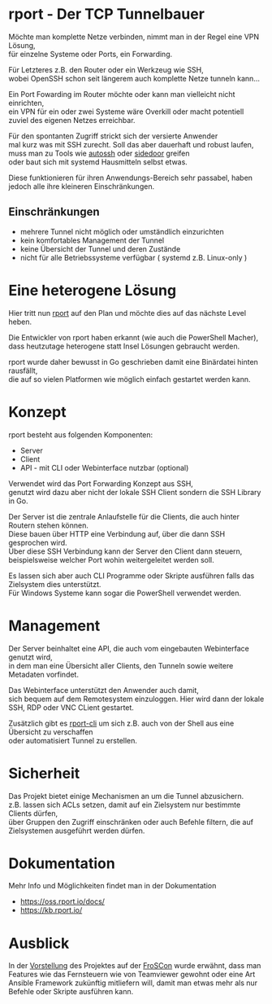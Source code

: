 # rport - Der TCP Tunnelbauer

Möchte man komplette Netze verbinden,
nimmt man in der Regel eine VPN Lösung,  
für einzelne Systeme oder Ports, ein Forwarding.

Für Letzteres z.B. den Router oder ein Werkzeug wie SSH,  
wobei OpenSSH schon seit längerem auch komplette Netze tunneln kann...

Ein Port Fowarding im Router möchte oder kann man vielleicht nicht einrichten,  
ein VPN für ein oder zwei Systeme wäre Overkill oder macht potentiell zuviel des eigenen Netzes erreichbar.

Für den spontanten Zugriff strickt sich der versierte Anwender  
mal kurz was mit SSH zurecht.
Soll das aber dauerhaft und robust laufen, muss man zu Tools wie [autossh](https://www.harding.motd.ca/autossh/) oder [sidedoor](https://github.com/daradib/sidedoor) greifen  
oder baut sich mit systemd Hausmitteln selbst etwas.

Diese funktionieren für ihren Anwendungs-Bereich sehr passabel, haben jedoch alle ihre kleineren Einschränkungen.

## Einschränkungen

- mehrere Tunnel nicht möglich oder umständlich einzurichten
- kein komfortables Management der Tunnel  
- keine Übersicht der Tunnel und deren Zustände  
- nicht für alle Betriebssysteme verfügbar ( systemd z.B. Linux-only )  

# Eine heterogene Lösung

Hier tritt nun [rport](https://oss.rport.io/) auf den Plan und möchte dies auf das nächste Level heben.  

Die Entwickler von rport haben erkannt (wie auch die PowerShell Macher),  
dass heutzutage heterogene statt Insel Lösungen gebraucht werden.

rport wurde daher bewusst in Go geschrieben damit eine Binärdatei hinten rausfällt,  
die auf so vielen Platformen wie möglich einfach gestartet werden kann.  

# Konzept

rport besteht aus folgenden Komponenten:

- Server
- Client
- API - mit CLI oder Webinterface nutzbar (optional)

Verwendet wird das Port Forwarding Konzept aus SSH,  
genutzt wird dazu aber nicht der lokale SSH Client sondern die SSH Library in Go.

Der Server ist die zentrale Anlaufstelle für die Clients, die auch hinter Routern stehen können.  
Diese bauen über HTTP eine Verbindung auf, über die dann SSH gesprochen wird.  
Über diese SSH Verbindung kann der Server den Client dann steuern,  
beispielsweise welcher Port wohin weitergeleitet werden soll.

Es lassen sich aber auch CLI Programme oder Skripte ausführen falls das Zielsystem dies unterstützt.  
Für Windows Systeme kann sogar die PowerShell verwendet werden.

# Management

Der Server beinhaltet eine API, die auch vom eingebauten Webinterface genutzt wird,  
in dem man eine Übersicht aller Clients, den Tunneln sowie weitere Metadaten vorfindet.

Das Webinterface unterstützt den Anwender auch damit,  
sich bequem auf dem Remotesystem einzuloggen.
Hier wird dann der lokale SSH, RDP oder VNC CLient gestartet.

Zusätzlich gibt es [rport-cli](https://github.com/cloudradar-monitoring/rportcli) um sich z.B. auch von der Shell aus eine Übersicht zu verschaffen  
oder automatisiert Tunnel zu erstellen.

# Sicherheit

Das Projekt bietet einige Mechanismen an um die Tunnel abzusichern.  
z.B. lassen sich ACLs setzen, damit auf ein Zielsystem nur bestimmte Clients dürfen,  
über Gruppen den Zugriff einschränken oder auch Befehle filtern, die auf Zielsystemen ausgeführt werden dürfen.

# Dokumentation

Mehr Info und Möglichkeiten findet man in der Dokumentation

- https://oss.rport.io/docs/
- https://kb.rport.io/

# Ausblick

In der [Vorstellung](https://programm.froscon.de/2021/events/2667.html) des Projektes
auf der [FroSCon](https://linuxnews.de/2021/08/konferenzen-froscon-am-21-und-22-august/)
wurde erwähnt, dass man Features wie das Fernsteuern wie von Teamviewer gewohnt
oder eine Art Ansible Framework zukünftig mitliefern will, damit man etwas mehr als nur Befehle oder Skripte ausführen kann.









